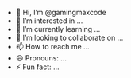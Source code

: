 - 👋 Hi, I’m @gamingmaxcode
- 👀 I’m interested in ...
- 🌱 I’m currently learning ...
- 💞️ I’m looking to collaborate on ...
- 📫 How to reach me ...
- 😄 Pronouns: ...
- ⚡ Fun fact: ...

<!---
gamingmaxcode/gamingmaxcode is a ✨ special ✨ repository because its `README.md` (this file) appears on your GitHub profile.
You can click the Preview link to take a look at your changes.
--->
